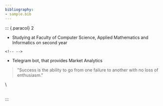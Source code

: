```yaml
---
bibliography:
- sample.bib
---
```


::: {.paracol}
2

-   Studying at Faculty of Computer Science, Applied Mathematics and
    Informatics on second year

```{=html}
<!-- -->
```
-   Telegram bot, that provides Market Analytics

> \"Success is the ability to go from one failure to another with no
> loss of enthusiasm.\"

\

\
:::
